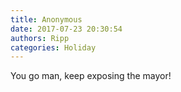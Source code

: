 ```yaml
---
title: Anonymous
date: 2017-07-23 20:30:54
authors: Ripp
categories: Holiday
---
```


 You go man, keep exposing the mayor!